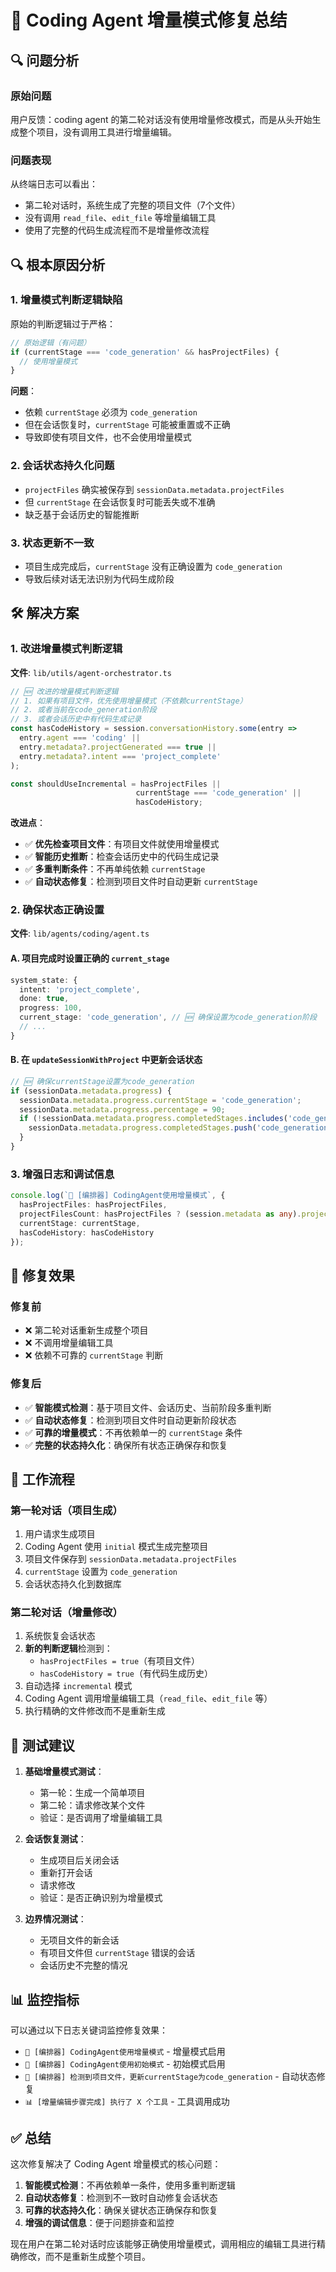 # 🔧 Coding Agent 增量模式修复总结

## 🔍 **问题分析**

### 原始问题
用户反馈：coding agent 的第二轮对话没有使用增量修改模式，而是从头开始生成整个项目，没有调用工具进行增量编辑。

### 问题表现
从终端日志可以看出：
- 第二轮对话时，系统生成了完整的项目文件（7个文件）
- 没有调用 `read_file`、`edit_file` 等增量编辑工具
- 使用了完整的代码生成流程而不是增量修改流程

## 🔍 **根本原因分析**

### 1. **增量模式判断逻辑缺陷**
原始的判断逻辑过于严格：
```typescript
// 原始逻辑（有问题）
if (currentStage === 'code_generation' && hasProjectFiles) {
  // 使用增量模式
}
```

**问题**：
- 依赖 `currentStage` 必须为 `code_generation`
- 但在会话恢复时，`currentStage` 可能被重置或不正确
- 导致即使有项目文件，也不会使用增量模式

### 2. **会话状态持久化问题**
- `projectFiles` 确实被保存到 `sessionData.metadata.projectFiles`
- 但 `currentStage` 在会话恢复时可能丢失或不准确
- 缺乏基于会话历史的智能推断

### 3. **状态更新不一致**
- 项目生成完成后，`currentStage` 没有正确设置为 `code_generation`
- 导致后续对话无法识别为代码生成阶段

## 🛠️ **解决方案**

### 1. **改进增量模式判断逻辑**

**文件**: `lib/utils/agent-orchestrator.ts`

```typescript
// 🆕 改进的增量模式判断逻辑
// 1. 如果有项目文件，优先使用增量模式（不依赖currentStage）
// 2. 或者当前在code_generation阶段
// 3. 或者会话历史中有代码生成记录
const hasCodeHistory = session.conversationHistory.some(entry => 
  entry.agent === 'coding' || 
  entry.metadata?.projectGenerated === true ||
  entry.metadata?.intent === 'project_complete'
);

const shouldUseIncremental = hasProjectFiles || 
                            currentStage === 'code_generation' || 
                            hasCodeHistory;
```

**改进点**：
- ✅ **优先检查项目文件**：有项目文件就使用增量模式
- ✅ **智能历史推断**：检查会话历史中的代码生成记录
- ✅ **多重判断条件**：不再单纯依赖 `currentStage`
- ✅ **自动状态修复**：检测到项目文件时自动更新 `currentStage`

### 2. **确保状态正确设置**

**文件**: `lib/agents/coding/agent.ts`

#### A. 项目完成时设置正确的 `current_stage`
```typescript
system_state: {
  intent: 'project_complete',
  done: true,
  progress: 100,
  current_stage: 'code_generation', // 🆕 确保设置为code_generation阶段
  // ...
}
```

#### B. 在 `updateSessionWithProject` 中更新会话状态
```typescript
// 🆕 确保currentStage设置为code_generation
if (sessionData.metadata.progress) {
  sessionData.metadata.progress.currentStage = 'code_generation';
  sessionData.metadata.progress.percentage = 90;
  if (!sessionData.metadata.progress.completedStages.includes('code_generation')) {
    sessionData.metadata.progress.completedStages.push('code_generation');
  }
}
```

### 3. **增强日志和调试信息**

```typescript
console.log(`🔧 [编排器] CodingAgent使用增量模式`, {
  hasProjectFiles: hasProjectFiles,
  projectFilesCount: hasProjectFiles ? (session.metadata as any).projectFiles.length : 0,
  currentStage: currentStage,
  hasCodeHistory: hasCodeHistory
});
```

## 🎯 **修复效果**

### 修复前
- ❌ 第二轮对话重新生成整个项目
- ❌ 不调用增量编辑工具
- ❌ 依赖不可靠的 `currentStage` 判断

### 修复后
- ✅ **智能模式检测**：基于项目文件、会话历史、当前阶段多重判断
- ✅ **自动状态修复**：检测到项目文件时自动更新阶段状态
- ✅ **可靠的增量模式**：不再依赖单一的 `currentStage` 条件
- ✅ **完整的状态持久化**：确保所有状态正确保存和恢复

## 🔄 **工作流程**

### 第一轮对话（项目生成）
1. 用户请求生成项目
2. Coding Agent 使用 `initial` 模式生成完整项目
3. 项目文件保存到 `sessionData.metadata.projectFiles`
4. `currentStage` 设置为 `code_generation`
5. 会话状态持久化到数据库

### 第二轮对话（增量修改）
1. 系统恢复会话状态
2. **新的判断逻辑**检测到：
   - `hasProjectFiles = true`（有项目文件）
   - `hasCodeHistory = true`（有代码生成历史）
3. 自动选择 `incremental` 模式
4. Coding Agent 调用增量编辑工具（`read_file`、`edit_file` 等）
5. 执行精确的文件修改而不是重新生成

## 🧪 **测试建议**

1. **基础增量模式测试**：
   - 第一轮：生成一个简单项目
   - 第二轮：请求修改某个文件
   - 验证：是否调用了增量编辑工具

2. **会话恢复测试**：
   - 生成项目后关闭会话
   - 重新打开会话
   - 请求修改
   - 验证：是否正确识别为增量模式

3. **边界情况测试**：
   - 无项目文件的新会话
   - 有项目文件但 `currentStage` 错误的会话
   - 会话历史不完整的情况

## 📊 **监控指标**

可以通过以下日志关键词监控修复效果：

- `🔧 [编排器] CodingAgent使用增量模式` - 增量模式启用
- `🔧 [编排器] CodingAgent使用初始模式` - 初始模式启用
- `🔄 [编排器] 检测到项目文件，更新currentStage为code_generation` - 自动状态修复
- `📊 [增量编辑步骤完成] 执行了 X 个工具` - 工具调用成功

## ✅ **总结**

这次修复解决了 Coding Agent 增量模式的核心问题：

1. **智能模式检测**：不再依赖单一条件，使用多重判断逻辑
2. **自动状态修复**：检测到不一致时自动修复会话状态
3. **可靠的状态持久化**：确保关键状态正确保存和恢复
4. **增强的调试信息**：便于问题排查和监控

现在用户在第二轮对话时应该能够正确使用增量模式，调用相应的编辑工具进行精确修改，而不是重新生成整个项目。
